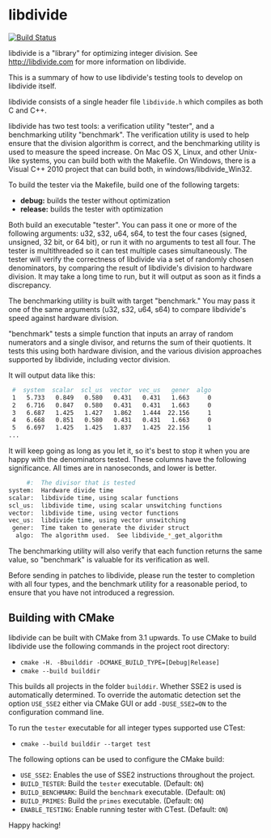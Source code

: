libdivide
=========
[![Build Status](https://ci.appveyor.com/api/projects/status/github/ridiculousfish/libdivide?branch=master&svg=true)](https://ci.appveyor.com/project/kimwalisch/libdivide)

libdivide is a "library" for optimizing integer division.  See http://libdivide.com for more information on libdivide.

This is a summary of how to use libdivide's testing tools to develop on libdivide itself.  

libdivide consists of a single header file ```libdivide.h``` which compiles as both C and C++.

libdivide has two test tools: a verification utility "tester", and a benchmarking utility "benchmark".  The verification utility is used to help ensure that the division algorithm is correct, and the benchmarking utility is used to measure the speed increase.  On Mac OS X, Linux, and other Unix-like systems, you can build both with the Makefile.  On Windows, there is a Visual C++ 2010 project that can build both, in windows/libdivide_Win32.

To build the tester via the Makefile, build one of the following targets:

* **debug:** builds the tester without optimization
* **release:** builds the tester with optimization  
   
Both build an executable "tester".  You can pass it one or more of the following arguments: u32, s32, u64, s64, to test the four cases (signed, unsigned, 32 bit, or 64 bit), or run it with no arguments to test all four.   The tester is multithreaded so it can test multiple cases simultaneously.  The tester will verify the correctness of libdivide via a set of randomly chosen denominators, by comparing the result of libdivide's division to hardware division.  It may take a long time to run, but it will output as soon as it finds a discrepancy.
  
The benchmarking utility is built with target "benchmark."  You may pass it one of the same arguments (u32, s32, u64, s64) to compare libdivide's speed against hardware division.

"benchmark" tests a simple function that inputs an array of random numerators and a single divisor, and returns the sum of their quotients.  It tests this using both hardware division, and the various division approaches supported by libdivide, including vector division.

It will output data like this:

```bash
 #  system  scalar  scl_us  vector  vec_us   gener  algo
 1   5.733   0.849   0.580   0.431   0.431   1.663     0
 2   6.716   0.847   0.580   0.431   0.431   1.663     0
 3   6.687   1.425   1.427   1.862   1.444  22.156     1
 4   6.668   0.851   0.580   0.431   0.431   1.663     0
 5   6.697   1.425   1.425   1.837   1.425  22.156     1
...
```

It will keep going as long as you let it, so it's best to stop it when you are happy with the denominators tested.  These columns have the following significance.  All times are in nanoseconds, and lower is better.

```bash
     #:  The divisor that is tested
system:  Hardware divide time
scalar:  libdivide time, using scalar functions
scl_us:  libdivide time, using scalar unswitching functions
vector:  libdivide time, using vector functions
vec_us:  libdivide time, using vector unswitching
 gener:  Time taken to generate the divider struct
  algo:  The algorithm used.  See libdivide_*_get_algorithm
```

The benchmarking utility will also verify that each function returns the same value, so "benchmark" is valuable for its verification as well.

Before sending in patches to libdivide, please run the tester to completion with all four types, and the benchmark utility for a reasonable period, to ensure that you have not introduced a regression.

Building with CMake
-------------------

libdivide can be built with CMake from 3.1 upwards. To use CMake to build libdivide use the following commands in the project root directory:
* `cmake -H. -Bbuilddir -DCMAKE_BUILD_TYPE=[Debug|Release]`
* `cmake --build builddir`

This builds all projects in the folder `builddir`. Whether SSE2 is used is automatically determined. To override the automatic detection set the option `USE_SSE2` either via CMake GUI or add `-DUSE_SSE2=ON` to the configuration command line.

To run the `tester` executable for all integer types supported use CTest:
* `cmake --build builddir --target test`

The following options can be used to configure the CMake build:

* `USE_SSE2`: Enables the use of SSE2 instructions throughout the project.
* `BUILD_TESTER`: Build the `tester` executable. (Default: `ON`)
* `BUILD_BENCHMARK`: Build the `benchmark` executable. (Default: `ON`)
* `BUILD_PRIMES`: Build the `primes` executable. (Default: `ON`)
* `ENABLE_TESTING`: Enable running tester with CTest. (Default: `ON`)

Happy hacking!
